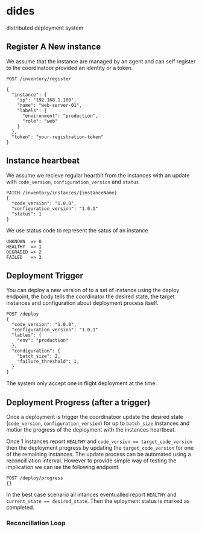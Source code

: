 # dides

distributed deployment system


## Register A New instance

We assume that the instance are managed by an agent and can self register to the coordinatoor provided an identity or a token.

```
POST /inventory/register

{
  "instance": {
    "ip": "192.168.1.100",
    "name": "web-server-01",
    "labels": {
      "environment": "production",
      "role": "web"
    }
  },
  "token": "your-registration-token"
}
```

## Instance heartbeat

We assume we recieve regular heartbit from the instances with an update with `code_version`, `configuration_version` and `status`

```
PATCH /inventory/instances/{instanceName}
{
  "code_version": "1.0.0",
  "configuration_version": "1.0.1"
  "status": 1
}
```

We use status code to represent the satus of an instance

```
UNKNOWN  => 0
HEALTHY  => 1
DEGRADED => 2
FAILED   => 3
```


## Deployment Trigger

You can deploy a new version of to a set of instance using the deploy endpoint, the body tells the coordinator the desired state, the target instances and configuration about deployment process itself.

```
POST /deploy
{
  "code_version": "1.0.0",
  "configuration_version": "1.0.1"
  "lables": {
    "env": "production"
  },
  "condiguration": {
    "batch_size": 2,
    "failure_threshold": 1,
  }
}
```

The system only accept one in flight deployment at the time.

## Deployment Progress (after a trigger)

Once a deployment is trigger the coordinatoor update the desired state (`code_version`, `configuration_version`) for up to `batch_size` instances and motior the progress of the deployment with the instances heartbeat.

Once 1 instances report `HEALTHY` and `code_version == target_code_version` then the deployment progress by updating the `target_code_version` for one of the remaining instances. The update process can be automated using a reconcilliation interval. However to provide simple way of testing the implication we can ise the following endpoint.

```
POST /deploy/progress
{}
```

In the best case scenario all intances eventualled report `HEALTHY` and `current_state == desired_state`. Then the eployment status is marked as completed.


### Reconcillation Loop
